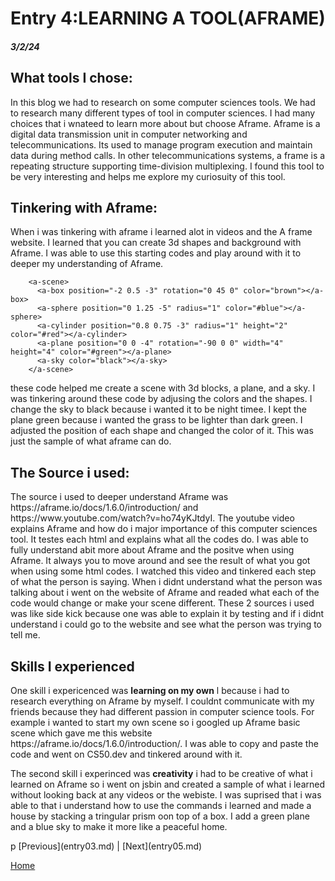 # Entry 4:LEARNING A TOOL(AFRAME)
##### 3/2/24
<h2>What tools I chose:</h2>
<p> In this blog we had to research on some computer sciences tools. We had to research many different types of tool in computer sciences. I had many choices that i wnateed to learn more about but choose Aframe. Aframe is a digital data transmission unit in computer networking and telecommunications. Its used to manage program execution and maintain data during method calls. In other telecommunications systems, a frame is a repeating structure supporting time-division multiplexing. I found this tool to be very interesting and helps me explore my curiosuity of this tool.</p>
<h2>Tinkering with Aframe:</h2>
When i was tinkering with aframe i learned alot in videos and the A frame website. I learned that you can create 3d shapes and background with Aframe. I was able to use this starting codes and play around with it to deeper my understanding of Aframe.

```
    <a-scene>
      <a-box position="-2 0.5 -3" rotation="0 45 0" color="brown"></a-box>
      <a-sphere position="0 1.25 -5" radius="1" color="#blue"></a-sphere>
      <a-cylinder position="0.8 0.75 -3" radius="1" height="2" color="#red"></a-cylinder>
      <a-plane position="0 0 -4" rotation="-90 0 0" width="4" height="4" color="#green"></a-plane>
      <a-sky color="black"></a-sky>
    </a-scene>
```
<p> these code helped me create a scene with 3d blocks, a plane, and a sky. I was tinkering around these code by adjusing the colors and the shapes. I change the sky to black because i wanted it to be night timee. I kept the plane green because i wanted the grass to be lighter than dark green. I adjusted the position of each shape and changed the color of it. This was just the sample of what aframe can do.</p>
<h2> The Source i used:</h2>
<p>The source i used to deeper understand Aframe was https://aframe.io/docs/1.6.0/introduction/ and https://www.youtube.com/watch?v=ho74yKJtdyI. The youtube video explains Aframe and how do i major importance of this computer sciences tool. It testes each html and explains what all the codes do. I was able to fully understand abit more about Aframe and the positve when using Aframe. It always you to move around and see the result of what you got when using some html codes. I watched this video and tinkered each step of what the person is saying. When i didnt understand what the person was talking about i went on the website of Aframe and readed what each of the code would change or make your scene different. These 2 sources i used was like side kick because one was able to explain it by testing and if i didnt understand i could go to the website and see what the person was trying to tell me.</p>
<h2>Skills I experienced</h2>
<p>One skill i expericenced was <b>learning on my own</b> l because i had to research everything on Aframe by myself. I couldnt communicate with my friends because they had different passion in computer science tools. For example i wanted to start my own scene so i googled up Aframe basic scene which gave me this website
https://aframe.io/docs/1.6.0/introduction/. I was able to copy and paste the code and went on CS50.dev and tinkered around with it.</p>
<p>The second skill i experinced was <b>creativity</b> i had to be creative of what i learned on Aframe so i went on jsbin and created a sample of what i learned without looking back at any videos or the webiste. I was suprised that i was able to that i understand how to use the commands i learned and made a house by stacking a tringular prism oon top of a box. I add a green plane and a blue sky to make it more like a peaceful home.</p>p
[Previous](entry03.md) | [Next](entry05.md)

[Home](../README.md)
